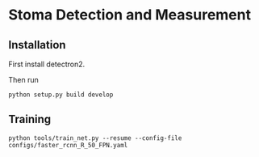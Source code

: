 # Stoma Detection and Measurement

## Installation

First install detectron2.

Then run

```
python setup.py build develop
```

## Training

```
python tools/train_net.py --resume --config-file configs/faster_rcnn_R_50_FPN.yaml
```